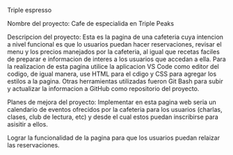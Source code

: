 
Triple espresso

Nombre del proyecto: Cafe de especialida en Triple Peaks 

Descripcion del proyecto:
Esta es la pagina de una cafeteria cuya intencion a nivel funcional es que lo usuarios puedan hacer reservaciones, revisar el menu y los precios manejados por la cafeteria, al igual que recetas faciles de preparar e informacion de interes a los usuarios que accedan a ella.
Para la realizacion de esta pagina utilice la aplicacion VS Code como editor del codigo, de igual manera,  use HTML para el cdigo y CSS  para agregar los estilos a la pagina. Otras herramientas utilizadas fueron Git Bash para subir y actualizar la informacion a GitHub como repositorio del proyecto.

Planes de mejora del proyecto: 
Implementar en esta pagina web seria un calendario de eventos ofrecidos por la cafeteria para los usuarios (charlas, clases, club de lectura, etc) y desde el cual estos puedan inscribirse para asisitir a ellos.

Lograr la funcionalidad de la pagina para que los usuarios puedan relaizar las reservaciones.
